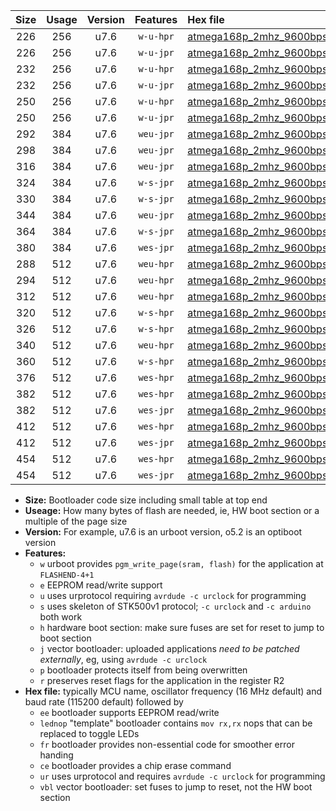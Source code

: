 |Size|Usage|Version|Features|Hex file|
|:-:|:-:|:-:|:-:|:--|
|226|256|u7.6|`w-u-hpr`|[atmega168p_2mhz_9600bps_ur.hex](https://raw.githubusercontent.com/stefanrueger/urboot/main//atmega168p_2mhz_9600bps_ur.hex)|
|226|256|u7.6|`w-u-jpr`|[atmega168p_2mhz_9600bps_ur_vbl.hex](https://raw.githubusercontent.com/stefanrueger/urboot/main//atmega168p_2mhz_9600bps_ur_vbl.hex)|
|232|256|u7.6|`w-u-hpr`|[atmega168p_2mhz_9600bps_lednop_ur.hex](https://raw.githubusercontent.com/stefanrueger/urboot/main//atmega168p_2mhz_9600bps_lednop_ur.hex)|
|232|256|u7.6|`w-u-jpr`|[atmega168p_2mhz_9600bps_lednop_ur_vbl.hex](https://raw.githubusercontent.com/stefanrueger/urboot/main//atmega168p_2mhz_9600bps_lednop_ur_vbl.hex)|
|250|256|u7.6|`w-u-hpr`|[atmega168p_2mhz_9600bps_lednop_fr_ur.hex](https://raw.githubusercontent.com/stefanrueger/urboot/main//atmega168p_2mhz_9600bps_lednop_fr_ur.hex)|
|250|256|u7.6|`w-u-jpr`|[atmega168p_2mhz_9600bps_lednop_fr_ur_vbl.hex](https://raw.githubusercontent.com/stefanrueger/urboot/main//atmega168p_2mhz_9600bps_lednop_fr_ur_vbl.hex)|
|292|384|u7.6|`weu-jpr`|[atmega168p_2mhz_9600bps_ee_ur_vbl.hex](https://raw.githubusercontent.com/stefanrueger/urboot/main//atmega168p_2mhz_9600bps_ee_ur_vbl.hex)|
|298|384|u7.6|`weu-jpr`|[atmega168p_2mhz_9600bps_ee_lednop_ur_vbl.hex](https://raw.githubusercontent.com/stefanrueger/urboot/main//atmega168p_2mhz_9600bps_ee_lednop_ur_vbl.hex)|
|316|384|u7.6|`weu-jpr`|[atmega168p_2mhz_9600bps_ee_lednop_fr_ur_vbl.hex](https://raw.githubusercontent.com/stefanrueger/urboot/main//atmega168p_2mhz_9600bps_ee_lednop_fr_ur_vbl.hex)|
|324|384|u7.6|`w-s-jpr`|[atmega168p_2mhz_9600bps_vbl.hex](https://raw.githubusercontent.com/stefanrueger/urboot/main//atmega168p_2mhz_9600bps_vbl.hex)|
|330|384|u7.6|`w-s-jpr`|[atmega168p_2mhz_9600bps_lednop_vbl.hex](https://raw.githubusercontent.com/stefanrueger/urboot/main//atmega168p_2mhz_9600bps_lednop_vbl.hex)|
|344|384|u7.6|`weu-jpr`|[atmega168p_2mhz_9600bps_ee_lednop_fr_ce_ur_vbl.hex](https://raw.githubusercontent.com/stefanrueger/urboot/main//atmega168p_2mhz_9600bps_ee_lednop_fr_ce_ur_vbl.hex)|
|364|384|u7.6|`w-s-jpr`|[atmega168p_2mhz_9600bps_lednop_fr_vbl.hex](https://raw.githubusercontent.com/stefanrueger/urboot/main//atmega168p_2mhz_9600bps_lednop_fr_vbl.hex)|
|380|384|u7.6|`wes-jpr`|[atmega168p_2mhz_9600bps_ee_vbl.hex](https://raw.githubusercontent.com/stefanrueger/urboot/main//atmega168p_2mhz_9600bps_ee_vbl.hex)|
|288|512|u7.6|`weu-hpr`|[atmega168p_2mhz_9600bps_ee_ur.hex](https://raw.githubusercontent.com/stefanrueger/urboot/main//atmega168p_2mhz_9600bps_ee_ur.hex)|
|294|512|u7.6|`weu-hpr`|[atmega168p_2mhz_9600bps_ee_lednop_ur.hex](https://raw.githubusercontent.com/stefanrueger/urboot/main//atmega168p_2mhz_9600bps_ee_lednop_ur.hex)|
|312|512|u7.6|`weu-hpr`|[atmega168p_2mhz_9600bps_ee_lednop_fr_ur.hex](https://raw.githubusercontent.com/stefanrueger/urboot/main//atmega168p_2mhz_9600bps_ee_lednop_fr_ur.hex)|
|320|512|u7.6|`w-s-hpr`|[atmega168p_2mhz_9600bps.hex](https://raw.githubusercontent.com/stefanrueger/urboot/main//atmega168p_2mhz_9600bps.hex)|
|326|512|u7.6|`w-s-hpr`|[atmega168p_2mhz_9600bps_lednop.hex](https://raw.githubusercontent.com/stefanrueger/urboot/main//atmega168p_2mhz_9600bps_lednop.hex)|
|340|512|u7.6|`weu-hpr`|[atmega168p_2mhz_9600bps_ee_lednop_fr_ce_ur.hex](https://raw.githubusercontent.com/stefanrueger/urboot/main//atmega168p_2mhz_9600bps_ee_lednop_fr_ce_ur.hex)|
|360|512|u7.6|`w-s-hpr`|[atmega168p_2mhz_9600bps_lednop_fr.hex](https://raw.githubusercontent.com/stefanrueger/urboot/main//atmega168p_2mhz_9600bps_lednop_fr.hex)|
|376|512|u7.6|`wes-hpr`|[atmega168p_2mhz_9600bps_ee.hex](https://raw.githubusercontent.com/stefanrueger/urboot/main//atmega168p_2mhz_9600bps_ee.hex)|
|382|512|u7.6|`wes-hpr`|[atmega168p_2mhz_9600bps_ee_lednop.hex](https://raw.githubusercontent.com/stefanrueger/urboot/main//atmega168p_2mhz_9600bps_ee_lednop.hex)|
|382|512|u7.6|`wes-jpr`|[atmega168p_2mhz_9600bps_ee_lednop_vbl.hex](https://raw.githubusercontent.com/stefanrueger/urboot/main//atmega168p_2mhz_9600bps_ee_lednop_vbl.hex)|
|412|512|u7.6|`wes-hpr`|[atmega168p_2mhz_9600bps_ee_lednop_fr.hex](https://raw.githubusercontent.com/stefanrueger/urboot/main//atmega168p_2mhz_9600bps_ee_lednop_fr.hex)|
|412|512|u7.6|`wes-jpr`|[atmega168p_2mhz_9600bps_ee_lednop_fr_vbl.hex](https://raw.githubusercontent.com/stefanrueger/urboot/main//atmega168p_2mhz_9600bps_ee_lednop_fr_vbl.hex)|
|454|512|u7.6|`wes-hpr`|[atmega168p_2mhz_9600bps_ee_lednop_fr_ce.hex](https://raw.githubusercontent.com/stefanrueger/urboot/main//atmega168p_2mhz_9600bps_ee_lednop_fr_ce.hex)|
|454|512|u7.6|`wes-jpr`|[atmega168p_2mhz_9600bps_ee_lednop_fr_ce_vbl.hex](https://raw.githubusercontent.com/stefanrueger/urboot/main//atmega168p_2mhz_9600bps_ee_lednop_fr_ce_vbl.hex)|

- **Size:** Bootloader code size including small table at top end
- **Useage:** How many bytes of flash are needed, ie, HW boot section or a multiple of the page size
- **Version:** For example, u7.6 is an urboot version, o5.2 is an optiboot version
- **Features:**
  + `w` urboot provides `pgm_write_page(sram, flash)` for the application at `FLASHEND-4+1`
  + `e` EEPROM read/write support
  + `u` uses urprotocol requiring `avrdude -c urclock` for programming
  + `s` uses skeleton of STK500v1 protocol; `-c urclock` and `-c arduino` both work
  + `h` hardware boot section: make sure fuses are set for reset to jump to boot section
  + `j` vector bootloader: uploaded applications *need to be patched externally*, eg, using `avrdude -c urclock`
  + `p` bootloader protects itself from being overwritten
  + `r` preserves reset flags for the application in the register R2
- **Hex file:** typically MCU name, oscillator frequency (16 MHz default) and baud rate (115200 default) followed by
  + `ee` bootloader supports EEPROM read/write
  + `lednop` "template" bootloader contains `mov rx,rx` nops that can be replaced to toggle LEDs
  + `fr` bootloader provides non-essential code for smoother error handing
  + `ce` bootloader provides a chip erase command
  + `ur` uses urprotocol and requires `avrdude -c urclock` for programming
  + `vbl` vector bootloader: set fuses to jump to reset, not the HW boot section
